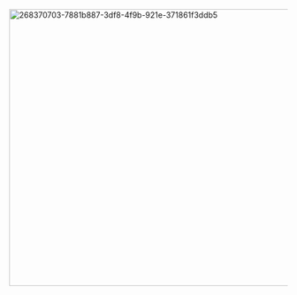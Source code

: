 <img width="1000" height="500" alt="268370703-7881b887-3df8-4f9b-921e-371861f3ddb5" src="https://github.com/user-attachments/assets/28cdad26-ba30-4cc1-9f5d-c59d1acbf29e" />
